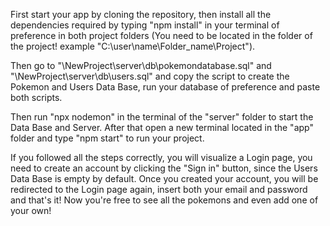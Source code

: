 First start your app by cloning the repository, then install all the dependencies required by typing "npm install" in your terminal of preference in both project folders (You need to be located in the folder of the project! example "C:\user\name\Folder_name\Project").

Then go to "\NewProject\server\db\pokemondatabase.sql" and "\NewProject\server\db\users.sql" and copy the script to create the Pokemon and Users Data Base, run your database of preference and paste both scripts.

Then run "npx nodemon" in the terminal of the "server" folder to start the Data Base and Server. After that open a new terminal located in the "app" folder and type "npm start" to run your project.

If you followed all the steps correctly, you will visualize a Login page, you need to create an account by clicking the "Sign in" button, since the Users Data Base is empty by default. Once you created your account, you will be redirected to the Login page again, insert both your email and password and that's it! Now you're free to see all the pokemons and even add one of your own!